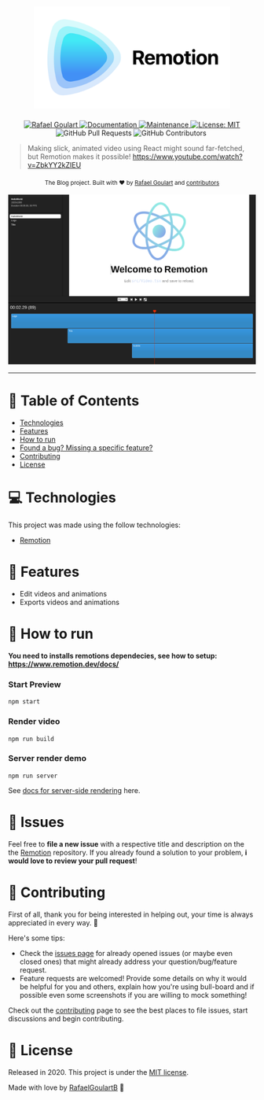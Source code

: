 <h1 align="center">
    <img src="https://github.com/JonnyBurger/remotion-logo/raw/main/withtitle/element-0.png" alt="Remotion" width="400px">
</h1>

<p align="center">	
   <a href="https://www.linkedin.com/in/rafael-goulartb/">
      <img alt="Rafael Goulart" src="https://img.shields.io/badge/-RafaelGoulartB-40b9f5?style=flat&logo=Linkedin&logoColor=white" />
   </a>
  <a href="https://github.com/RafaelGoulartB/make-video-with-code#readme">
    <img alt="Documentation" src="https://img.shields.io/badge/documentation-yes-40b9f5.svg" target="_blank" />
  </a>
  <a href="https://github.com/RafaelGoulartB/make-video-with-code/graphs/commit-activity">
    <img alt="Maintenance" src="https://img.shields.io/badge/Maintained%3F-yes-40b9f5.svg" target="_blank" />
  </a>
  <a href="https://github.com/RafaelGoulartB/make-video-with-code/blob/master/LICENSE">
    <img alt="License: MIT" src="https://img.shields.io/badge/License-MIT-40b9f5.svg" target="_blank" />
  </a>
  <img alt="GitHub Pull Requests" src="https://img.shields.io/github/issues-pr/RafaelGoulartB/make-video-with-code?color=40b9f5" />
  <img alt="GitHub Contributors" src="https://img.shields.io/github/contributors/RafaelGoulartB/make-video-with-code?color=40b9f5" />
  <img alt="" src="https://img.shields.io/github/repo-size/RafaelGoulartB/make-video-with-code?color=40b9f5" />
</p>


> Making slick, animated video using React might sound far-fetched, but Remotion makes it possible! https://www.youtube.com/watch?v=ZbkYY2kZIEU


<div align="center">
  <sub>The Blog project. Built with ❤︎ by
    <a href="https://github.com/RafaelGoulartB">Rafael Goulart</a> and
    <a href="https://github.com/RafaelGoulartB/make-video-with-code/graphs/contributors">
      contributors
    </a>
  </sub>
</div>

<br />
<div align="center">
  <img src="./.github/screenshots/screenshot-1.png" width="700">
</div>

---

# :pushpin: Table of Contents

* [Technologies](#computer-technologies)
* [Features](#rocket-features)
* [How to run](#construction_worker-how-to-run)
* [Found a bug? Missing a specific feature?](#bug-issues)
* [Contributing](#tada-contributing)
* [License](#closed_book-license)

# :computer: Technologies
This project was made using the follow technologies:

* [Remotion](https://www.remotion.dev/)     


# :rocket: Features

- Edit videos and animations
- Exports videos and animations


# :construction_worker: How to run
**You need to installs remotions dependecies, see how to setup: https://www.remotion.dev/docs/**

### Start Preview
```console
npm start
```
### Render video
```console
npm run build
```
### Server render demo
```console
npm run server
```

See [docs for server-side rendering](https://www.remotion.dev/docs/ssr) here.


# :bug: Issues

Feel free to **file a new issue** with a respective title and description on the the [Remotion](https://github.com/RafaelGoulartB/make-video-with-code/issues) repository. If you already found a solution to your problem, **i would love to review your pull request**!


# :tada: Contributing
First of all, thank you for being interested in helping out, your time is always appreciated in every way. :100:

Here's some tips:

* Check the [issues page](https://github.com/RafaelGoulartB/make-video-with-code/issues) for already opened issues (or maybe even closed ones) that might already address your question/bug/feature request.
* Feature requests are welcomed! Provide some details on why it would be helpful for you and others, explain how you're using bull-board and if possible even some screenshots if you are willing to mock something!

Check out the [contributing](./CONTRIBUTING.md) page to see the best places to file issues, start discussions and begin contributing.

# :closed_book: License

Released in 2020.
This project is under the [MIT license](./LICENSE).

Made with love by [RafaelGoulartB](https://github.com/RafaelGoulartB) 🚀
